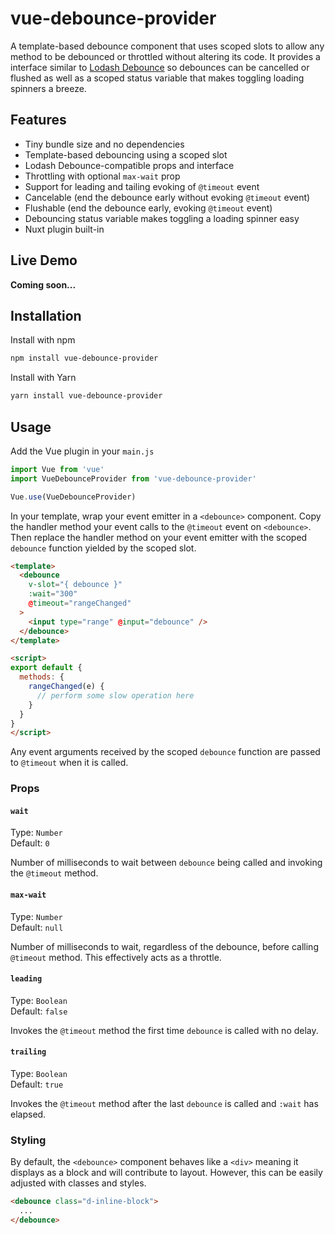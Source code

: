 # vue-debounce-provider

A template-based debounce component that uses scoped slots to allow any method
to be debounced or throttled without altering its code. It provides a
interface similar to [Lodash Debounce](https://lodash.com/docs/4.17.15#debounce)
so debounces can be cancelled or flushed as well as a scoped status variable
that makes toggling loading spinners a breeze.

## Features

- Tiny bundle size and no dependencies
- Template-based debouncing using a scoped slot
- Lodash Debounce-compatible props and interface
- Throttling with optional `max-wait` prop
- Support for leading and tailing evoking of `@timeout` event
- Cancelable (end the debounce early without evoking `@timeout` event)
- Flushable (end the debounce early, evoking `@timeout` event)
- Debouncing status variable makes toggling a loading spinner easy
- Nuxt plugin built-in

## Live Demo

**Coming soon...**

## Installation

Install with npm

```bash
npm install vue-debounce-provider
```

Install with Yarn

```bash
yarn install vue-debounce-provider
```

## Usage

Add the Vue plugin in your `main.js`

```js
import Vue from 'vue'
import VueDebounceProvider from 'vue-debounce-provider'

Vue.use(VueDebounceProvider)
```

In your template, wrap your event emitter in a `<debounce>` component. Copy the
handler method your event calls to the `@timeout` event on `<debounce>`. Then
replace the handler method on your event emitter with the scoped `debounce`
function yielded by the scoped slot.

```html
<template>
  <debounce
    v-slot="{ debounce }"
    :wait="300"
    @timeout="rangeChanged"
  >
    <input type="range" @input="debounce" />
  </debounce>
</template>

<script>
export default {
  methods: {
    rangeChanged(e) {
      // perform some slow operation here
    }
  }
}
</script>
```

Any event arguments received by the scoped `debounce` function are passed to
`@timeout` when it is called.

### Props

#### `wait`

Type: `Number`<br/>
Default: `0`

Number of milliseconds to wait between `debounce` being called and invoking the
`@timeout` method.

#### `max-wait`

Type: `Number`<br/>
Default: `null`

Number of milliseconds to wait, regardless of the debounce, before calling
`@timeout` method. This effectively acts as a throttle.

#### `leading`

Type: `Boolean`<br/>
Default: `false`

Invokes the `@timeout` method the first time `debounce` is called with no delay.

#### `trailing`

Type: `Boolean`<br/>
Default: `true`

Invokes the `@timeout` method after the last `debounce` is called and `:wait`
has elapsed.

### Styling

By default, the `<debounce>` component behaves like a `<div>`
meaning it displays as a block and will contribute to layout. However, this can
be easily adjusted with classes and styles.

```html
<debounce class="d-inline-block">
  ...
</debounce>
```
